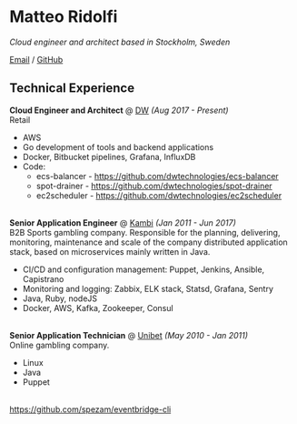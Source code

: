 # Matteo Ridolfi

_Cloud engineer and architect based in Stockholm, Sweden_

[Email](mailto:spezam@gmail.com) / [GitHub](https://github.com/spezam/)

## Technical Experience

**Cloud Engineer and Architect** @ [DW](https://www.danielwellington.com) _(Aug 2017 - Present)_ <br>
Retail
  - AWS
  - Go development of tools and backend applications
  - Docker, Bitbucket pipelines, Grafana, InfluxDB
  - Code:
    - ecs-balancer - https://github.com/dwtechnologies/ecs-balancer
    - spot-drainer - https://github.com/dwtechnologies/spot-drainer
    - ec2scheduler - https://github.com/dwtechnologies/ec2scheduler
<br><br>

**Senior Application Engineer** @ [Kambi](https://www.kambi.com) _(Jan 2011 - Jun 2017)_ <br>
B2B Sports gambling company.
Responsible for the planning, delivering, monitoring, maintenance and scale of the company distributed application stack, based on microservices mainly written in Java.
  - CI/CD and configuration management: Puppet, Jenkins, Ansible, Capistrano
  - Monitoring and logging: Zabbix, ELK stack, Statsd, Grafana, Sentry
  - Java, Ruby, nodeJS
  - Docker, AWS, Kafka, Zookeeper, Consul
<br><br>

**Senior Application Technician** @ [Unibet](https://www.kindredgroup.com) _(May 2010 - Jan 2011)_ <br>
Online gambling company.
  - Linux
  - Java
  - Puppet
<br><br>

https://github.com/spezam/eventbridge-cli
